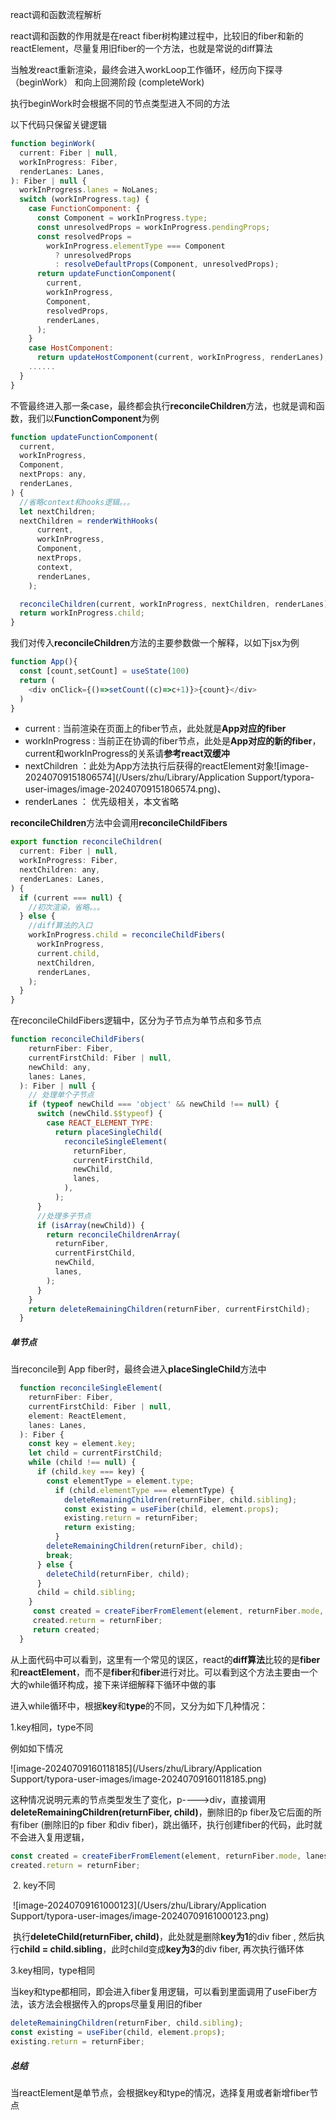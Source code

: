 react调和函数流程解析

react调和函数的作用就是在react fiber树构建过程中，比较旧的fiber和新的reactElement，尽量复用旧fiber的一个方法，也就是常说的diff算法



当触发react重新渲染，最终会进入workLoop工作循环，经历向下探寻（beginWork） 和向上回溯阶段 (completeWork)

执行beginWork时会根据不同的节点类型进入不同的方法

以下代码只保留关键逻辑

```js
function beginWork(
  current: Fiber | null,
  workInProgress: Fiber,
  renderLanes: Lanes,
): Fiber | null {
  workInProgress.lanes = NoLanes;
  switch (workInProgress.tag) {
    case FunctionComponent: {
      const Component = workInProgress.type;
      const unresolvedProps = workInProgress.pendingProps;
      const resolvedProps =
        workInProgress.elementType === Component
          ? unresolvedProps
          : resolveDefaultProps(Component, unresolvedProps);
      return updateFunctionComponent(
        current,
        workInProgress,
        Component,
        resolvedProps,
        renderLanes,
      );
    }
    case HostComponent:
      return updateHostComponent(current, workInProgress, renderLanes);
    ......      
  }
}
```

不管最终进入那一条case，最终都会执行**reconcileChildren**方法，也就是调和函数，我们以**FunctionComponent**为例

```js
function updateFunctionComponent(
  current,
  workInProgress,
  Component,
  nextProps: any,
  renderLanes,
) {
  //省略context和hooks逻辑。。。
  let nextChildren;
  nextChildren = renderWithHooks(
      current,
      workInProgress,
      Component,
      nextProps,
      context,
      renderLanes,
    );

  reconcileChildren(current, workInProgress, nextChildren, renderLanes);
  return workInProgress.child;
}
```

我们对传入**reconcileChildren**方法的主要参数做一个解释，以如下jsx为例

```js
function App(){
  const [count,setCount] = useState(100)
  return (
    <div onClick={()=>setCount((c)=>c+1)}>{count}</div>
  )
}
```

- current : 当前渲染在页面上的fiber节点，此处就是**App对应的fiber**
- workInProgress : 当前正在协调的fiber节点，此处是**App对应的新的fiber**，current和workInProgress的关系请**参考react双缓冲**
- nextChildren ：此处为App方法执行后获得的reactElement对象![image-20240709151806574](/Users/zhu/Library/Application Support/typora-user-images/image-20240709151806574.png)、
- renderLanes ： 优先级相关，本文省略



**reconcileChildren**方法中会调用**reconcileChildFibers**

```js
export function reconcileChildren(
  current: Fiber | null,
  workInProgress: Fiber,
  nextChildren: any,
  renderLanes: Lanes,
) {
  if (current === null) {
   	//初次渲染，省略。。。
  } else {
    //diff算法的入口
    workInProgress.child = reconcileChildFibers(
      workInProgress,
      current.child,
      nextChildren,
      renderLanes,
    );
  }
}
```

在reconcileChildFibers逻辑中，区分为子节点为单节点和多节点

```js
function reconcileChildFibers(
    returnFiber: Fiber,
    currentFirstChild: Fiber | null,
    newChild: any,
    lanes: Lanes,
  ): Fiber | null {
    // 处理单个子节点
    if (typeof newChild === 'object' && newChild !== null) {
      switch (newChild.$$typeof) {
        case REACT_ELEMENT_TYPE:
          return placeSingleChild(
            reconcileSingleElement(
              returnFiber,
              currentFirstChild,
              newChild,
              lanes,
            ),
          );
      }
      //处理多子节点
      if (isArray(newChild)) {
        return reconcileChildrenArray(
          returnFiber,
          currentFirstChild,
          newChild,
          lanes,
        );
      }
    }
    return deleteRemainingChildren(returnFiber, currentFirstChild);
  }
```

##### 单节点

当reconcile到 App fiber时，最终会进入**placeSingleChild**方法中

```js
  function reconcileSingleElement(
    returnFiber: Fiber,   
    currentFirstChild: Fiber | null, 
    element: ReactElement,
    lanes: Lanes,
  ): Fiber {
    const key = element.key;
    let child = currentFirstChild;
    while (child !== null) {
      if (child.key === key) {
        const elementType = element.type;
          if (child.elementType === elementType) {
            deleteRemainingChildren(returnFiber, child.sibling);
            const existing = useFiber(child, element.props);
            existing.return = returnFiber;
            return existing;
          }
        deleteRemainingChildren(returnFiber, child);
        break;
      } else {
        deleteChild(returnFiber, child);
      }
      child = child.sibling;
    }
     const created = createFiberFromElement(element, returnFiber.mode, lanes);
     created.return = returnFiber;
     return created;
  }
```

从上面代码中可以看到，这里有一个常见的误区，react的**diff算法**比较的是**fiber**和**reactElement**，而不是**fiber**和**fiber**进行对比。可以看到这个方法主要由一个大的while循环构成，接下来详细解释下循环中做的事

进入while循环中，根据**key**和**type**的不同，又分为如下几种情况：

1.key相同，type不同

例如如下情况

![image-20240709160118185](/Users/zhu/Library/Application Support/typora-user-images/image-20240709160118185.png)

​	这种情况说明元素的节点类型发生了变化，p---->div，直接调用**deleteRemainingChildren(returnFiber, child)**，删除旧的p fiber及它后面的所有fiber (删除旧的p fiber 和div fiber)，跳出循环，执行创建fiber的代码，此时就不会进入复用逻辑，

```js
const created = createFiberFromElement(element, returnFiber.mode, lanes);
created.return = returnFiber;
```

​	2. key不同

​		![image-20240709161000123](/Users/zhu/Library/Application Support/typora-user-images/image-20240709161000123.png)

​	执行**deleteChild(returnFiber, child)**，此处就是删除**key为1**的div fiber , 然后执行**child = child.sibling**，此时child变成**key为3**的div fiber, 再次执行循环体

 3.key相同，type相同

​	当key和type都相同，即会进入fiber复用逻辑，可以看到里面调用了useFiber方法，该方法会根据传入的props尽量复用旧的fiber

```js
deleteRemainingChildren(returnFiber, child.sibling);
const existing = useFiber(child, element.props);
existing.return = returnFiber;
```

##### 总结

​	当reactElement是单节点，会根据key和type的情况，选择复用或者新增fiber节点



















































